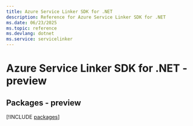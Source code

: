 ```yaml
---
title: Azure Service Linker SDK for .NET
description: Reference for Azure Service Linker SDK for .NET
ms.date: 06/23/2025
ms.topic: reference
ms.devlang: dotnet
ms.service: servicelinker
---
```

# Azure Service Linker SDK for .NET - preview
## Packages - preview
[!INCLUDE [packages](service-linker-index.md)]